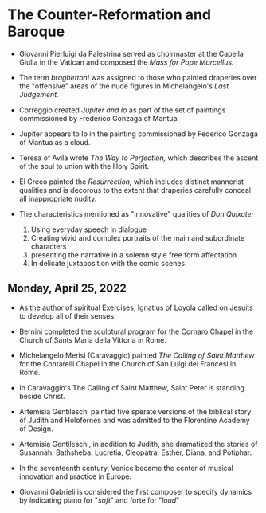 # The Counter-Reformation and Baroque

* Giovanni Pierluigi da Palestrina served as choirmaster at the Capella Giulia in the Vatican and composed the *Mass for Pope Marcellus.*

* The term *braghettoni* was assigned to those who painted draperies over the "offensive" areas of the nude figures in Michelangelo's *Last Judgement.*

* Correggio created *Jupiter and Io* as part of the set of paintings commissioned by Frederico Gonzaga of Mantua.

* Jupiter appears to Io in the painting commissioned by Federico Gonzaga of Mantua as a cloud.

* Teresa of Avila wrote *The Way to Perfection,* which describes the ascent of the soul to union with the Holy Spirit.

* El Greco painted the *Resurrection,* which includes distinct mannerist qualities and is decorous to the extent that draperies carefully conceal all inappropriate nudity.

* The characteristics mentioned as "innovative" qualities of *Don Quixote:*
  1. Using everyday speech in dialogue
  2. Creating vivid and complex portraits of the main and subordinate characters
  3. presenting the narrative in a solemn style free form affectation
  4. In delicate juxtaposition with the comic scenes.

## Monday, April 25, 2022

* As the author of spiritual Exercises, Ignatius of Loyola called on Jesuits to develop all of their senses.

* Bernini completed the sculptural program for the Cornaro Chapel in the Church of Sants Maria della Vittoria in Rome.

* Michelangelo Merisi (Caravaggio) painted *The Calling of Saint Matthew* for the Contarelli Chapel in the Church of San Luigi dei Francesi in Rome.

* In Caravaggio's The Calling of Saint Matthew, Saint Peter is standing beside Christ.

* Artemisia Gentileschi painted five sperate versions of the biblical story of Judith and Holofernes and was admitted to the Florentine Academy of Design.

* Artemisia Gentileschi, in addition to Judith, she dramatized the stories of Susannah, Bathsheba, Lucretia, Cleopatra, Esther, Diana, and Potiphar.

* In the seventeenth century, Venice became the center of musical innovation and practice in Europe.

* Giovanni Gabrieli is considered the first composer to specify dynamics by indicating piano for "*soft*" and forte for "*loud*"
